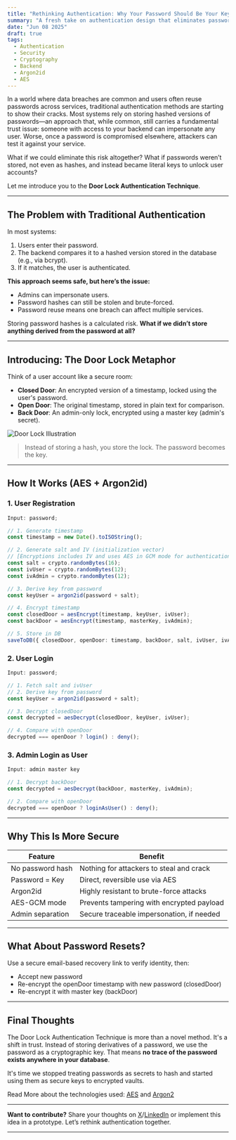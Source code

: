 ```yaml
---
title: "Rethinking Authentication: Why Your Password Should Be Your Key, Not Your Risk"
summary: "A fresh take on authentication design that eliminates password storage and empowers users by turning their password into the actual key to their account."
date: "Jun 08 2025"
draft: true
tags:
  - Authentication
  - Security
  - Cryptography
  - Backend
  - Argon2id
  - AES
---
```


In a world where data breaches are common and users often reuse passwords across services, traditional authentication methods are starting to show their cracks. Most systems rely on storing hashed versions of passwords—an approach that, while common, still carries a fundamental trust issue: someone with access to your backend can impersonate any user. Worse, once a password is compromised elsewhere, attackers can test it against your service.

What if we could eliminate this risk altogether? What if passwords weren’t stored, not even as hashes, and instead became literal keys to unlock user accounts?

Let me introduce you to the **Door Lock Authentication Technique**.

---

## The Problem with Traditional Authentication

In most systems:

1. Users enter their password.
2. The backend compares it to a hashed version stored in the database (e.g., via bcrypt).
3. If it matches, the user is authenticated.

**This approach seems safe, but here’s the issue:**

- Admins can impersonate users.
- Password hashes can still be stolen and brute-forced.
- Password reuse means one breach can affect multiple services.

Storing password hashes is a calculated risk. **What if we didn’t store anything derived from the password at all?**

---

## Introducing: The Door Lock Metaphor

Think of a user account like a secure room:

- **Closed Door**: An encrypted version of a timestamp, locked using the user's password.
- **Open Door**: The original timestamp, stored in plain text for comparison.
- **Back Door**: An admin-only lock, encrypted using a master key (admin's secret).

![Door Lock Illustration](/door-lock-illustration.png)

> Instead of storing a hash, you store the lock. The password becomes the key.

---

## How It Works (AES + Argon2id)

### 1. User Registration

```ts
Input: password;

// 1. Generate timestamp
const timestamp = new Date().toISOString();

// 2. Generate salt and IV (initialization vector)
// [Encryptions includes IV and uses AES in GCM mode for authentication.]
const salt = crypto.randomBytes(16);
const ivUser = crypto.randomBytes(12);
const ivAdmin = crypto.randomBytes(12);

// 3. Derive key from password
const keyUser = argon2id(password + salt);

// 4. Encrypt timestamp
const closedDoor = aesEncrypt(timestamp, keyUser, ivUser);
const backDoor = aesEncrypt(timestamp, masterKey, ivAdmin);

// 5. Store in DB
saveToDB({ closedDoor, openDoor: timestamp, backDoor, salt, ivUser, ivAdmin });
```

### 2. User Login

```ts
Input: password;

// 1. Fetch salt and ivUser
// 2. Derive key from password
const keyUser = argon2id(password + salt);

// 3. Decrypt closedDoor
const decrypted = aesDecrypt(closedDoor, keyUser, ivUser);

// 4. Compare with openDoor
decrypted === openDoor ? login() : deny();
```

### 3. Admin Login as User

```ts
Input: admin master key

// 1. Decrypt backDoor
const decrypted = aesDecrypt(backDoor, masterKey, ivAdmin);

// 2. Compare with openDoor
decrypted === openDoor ? loginAsUser() : deny();
```

---

## Why This Is More Secure

| Feature          | Benefit                                   |
| ---------------- | ----------------------------------------- |
| No password hash | Nothing for attackers to steal and crack  |
| Password = Key   | Direct, reversible use via AES            |
| Argon2id         | Highly resistant to brute-force attacks   |
| AES-GCM mode     | Prevents tampering with encrypted payload |
| Admin separation | Secure traceable impersonation, if needed |

---

## What About Password Resets?

Use a secure email-based recovery link to verify identity, then:

- Accept new password
- Re-encrypt the openDoor timestamp with new password (closedDoor)
- Re-encrypt it with master key (backDoor)

---

## Final Thoughts

The Door Lock Authentication Technique is more than a novel method. It's a shift in trust. Instead of storing derivatives of a password, we use the password as a cryptographic key. That means **no trace of the password exists anywhere in your database**.

It's time we stopped treating passwords as secrets to hash and started using them as secure keys to encrypted vaults.

Read More about the technologies used: [AES](https://en.wikipedia.org/wiki/Advanced_Encryption_Standard) and [Argon2](https://argon2.online/)

---

**Want to contribute?** Share your thoughts on [X](https://x.com/Oxlxst/status/1931758933728772522)/[LinkedIn](https://www.linkedin.com/posts/rabiuahmad_rethinking-authentication-why-your-password-activity-7337527848741601280-409F?utm_source=social_share_send&utm_medium=member_desktop_web&rcm=ACoAAD_UyZUB82t836LbTegtGecElijw9PEFWp0) or implement this idea in a prototype. Let’s rethink authentication together.

---
